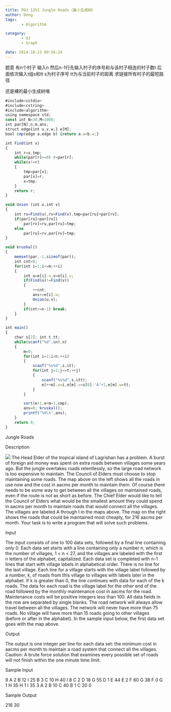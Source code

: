 ```yaml
---
title: POJ 1251 Jungle Roads（最小生成树）
author: Deng
tags: 
       - Algorithm

category: 
       - OJ
       - Graph

date: 2014-10-23 09:56:24
---
```

题意 有n个村子 输入n 然后n-1行先输入村子的序号和与该村子相连的村子数t 后面依次输入t组s和tt s为村子序号 tt为与当前村子的距离 求链接所有村子的最短路径

还是裸的最小生成树咯

```js 
#include<cstdio>
#include<cstring>
#include<algorithm>
using namespace std;
const int N=30,M=1000;
int par[N],n,m,ans;
struct edge{int u,v,w;} e[M];
bool cmp(edge a,edge b) {return a.w<b.w;}

int Find(int x)
{
    int r=x,tmp;
    while(par[r]>=0) r=par[r];
    while(x!=r)
    {
        tmp=par[x];
        par[x]=r;
        x=tmp;
    }
    return r;
}

void Union (int u,int v)
{
    int ru=Find(u),rv=Find(v),tmp=par[ru]+par[rv];
    if(par[ru]<par[rv])
        par[rv]=ru,par[ru]=tmp;
    else
        par[ru]=rv,par[rv]=tmp;
}

void kruskal()
{
    memset(par,-1,sizeof(par));
    int cnt=0;
    for(int i=1;i<=m;++i)
    {
        int u=e[i].u,v=e[i].v;
        if(Find(u)!=Find(v))
        {
            ++cnt;
            ans+=e[i].w;
            Union(u,v);
        }
        if(cnt>=n-1) break;
    }
}

int main()
{
    char s[2]; int t,tt;
    while(scanf("%d",&n),n)
    {
        m=0;
        for(int i=1;i<n;++i)
        {
            scanf("%s%d",s,&t);
            for(int j=1;j<=t;++j)
            {
                scanf("%s%d",s,&tt);
                e[++m].u=i,e[m].v=s[0]-'A'+1,e[m].w=tt;
            }
        }

        sort(e+1,e+m+1,cmp);
        ans=0; kruskal();
        printf("%d\n",ans);
    }
    return 0;
}
```
Jungle Roads

Description

![](../images/es-1251_1.jpg.png)
The Head Elder of the tropical island of Lagrishan has a problem. A burst of foreign aid money was spent on extra roads between villages some years ago. But the jungle overtakes roads relentlessly, so the large road network is too expensive to maintain. The Council of Elders must choose to stop maintaining some roads. The map above on the left shows all the roads in use now and the cost in aacms per month to maintain them. Of course there needs to be some way to get between all the villages on maintained roads, even if the route is not as short as before. The Chief Elder would like to tell the Council of Elders what would be the smallest amount they could spend in aacms per month to maintain roads that would connect all the villages. The villages are labeled A through I in the maps above. The map on the right shows the roads that could be maintained most cheaply, for 216 aacms per month. Your task is to write a program that will solve such problems.

Input

The input consists of one to 100 data sets, followed by a final line containing only 0. Each data set starts with a line containing only a number n, which is the number of villages, 1 < n < 27, and the villages are labeled with the first n letters of the alphabet, capitalized. Each data set is completed with n-1 lines that start with village labels in alphabetical order. There is no line for the last village. Each line for a village starts with the village label followed by a number, k, of roads from this village to villages with labels later in the alphabet. If k is greater than 0, the line continues with data for each of the k roads. The data for each road is the village label for the other end of the road followed by the monthly maintenance cost in aacms for the road. Maintenance costs will be positive integers less than 100. All data fields in the row are separated by single blanks. The road network will always allow travel between all the villages. The network will never have more than 75 roads. No village will have more than 15 roads going to other villages (before or after in the alphabet). In the sample input below, the first data set goes with the map above.

Output

The output is one integer per line for each data set: the minimum cost in aacms per month to maintain a road system that connect all the villages. Caution: A brute force solution that examines every possible set of roads will not finish within the one minute time limit.

Sample Input

9 A 2 B 12 I 25 B 3 C 10 H 40 I 8 C 2 D 18 G 55 D 1 E 44 E 2 F 60 G 38 F 0 G 1 H 35 H 1 I 35 3 A 2 B 10 C 40 B 1 C 20 0

Sample Output

216 30